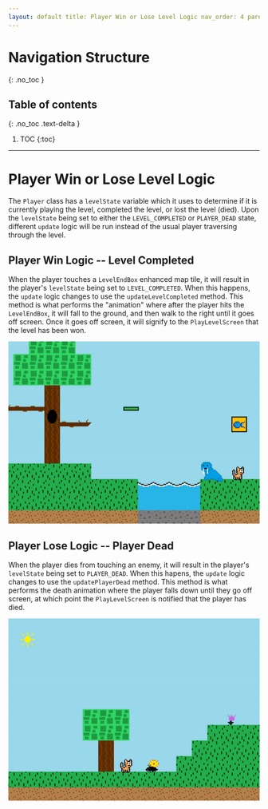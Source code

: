 ```yaml
---
layout: default title: Player Win or Lose Level Logic nav_order: 4 parent: Player grand_parent: Game Code Details permalink: /GameCodeDetails/Player/PlayerWinOrLoseLevelLogic
---
```


# Navigation Structure

{: .no_toc }

## Table of contents

{: .no_toc .text-delta }

1. TOC {:toc}

---

# Player Win or Lose Level Logic

The `Player` class has a `levelState` variable which it uses to determine if it is currently playing the level, completed the level, or lost the level (died). Upon the `levelState` being set to either the `LEVEL_COMPLETED` or `PLAYER_DEAD` state, different `update` logic will be run instead of the usual player traversing through the level.

## Player Win Logic -- Level Completed

When the player touches a `LevelEndBox` enhanced map tile, it will result in the player's `levelState` being set to `LEVEL_COMPLETED`. When this happens, the `update` logic changes to use the `updateLevelCompleted` method. This method is what performs the "animation" where after the player hits the `LevelEndBox`, it will fall to the ground, and then walk to the right until it goes off screen. Once it goes off screen, it will signify to the `PlayLevelScreen` that the level has been won.

![level-completed.gif](../../../assets/images/completing-level.gif)

## Player Lose Logic -- Player Dead

When the player dies from touching an enemy, it will result in the player's `levelState` being set to `PLAYER_DEAD`. When this hapens, the `update` logic changes to use the `updatePlayerDead` method. This method is what performs the death animation where the player falls down until they go off screen, at which point the `PlayLevelScreen` is notified that the player has died.

![losing-level.gif](../../../assets/images/losing-level.gif)
